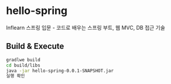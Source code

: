 # hello-spring
Inflearn 스프링 입문 - 코드로 배우는 스프링 부트, 웹 MVC, DB 접근 기술

## Build & Execute
 
``` bash
gradlwe build
cd build/libs
java -jar hello-spring-0.0.1-SNAPSHOT.jar
실행 확인
```

